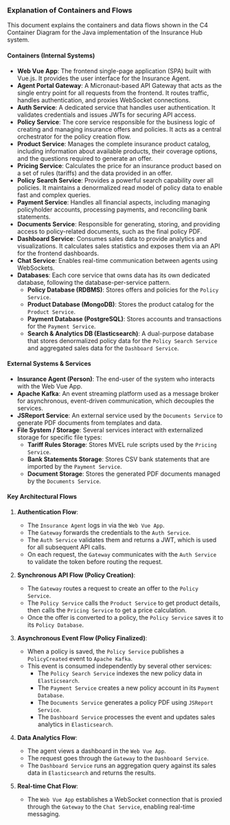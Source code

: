 ### Explanation of Containers and Flows

This document explains the containers and data flows shown in the C4 Container Diagram for the
Java implementation of the Insurance Hub system.

#### Containers (Internal Systems)

* **Web Vue App**: The frontend single-page application (SPA) built with Vue.js. It provides the
  user interface for the Insurance Agent.
* **Agent Portal Gateway**: A Micronaut-based API Gateway that acts as the single entry point for
  all requests from the frontend. It routes traffic, handles authentication, and proxies WebSocket
  connections.
* **Auth Service**: A dedicated service that handles user authentication. It validates credentials
  and issues JWTs for securing API access.
* **Policy Service**: The core service responsible for the business logic of creating and managing
  insurance offers and policies. It acts as a central orchestrator for the policy creation flow.
* **Product Service**: Manages the complete insurance product catalog, including information about
  available products, their coverage options, and the questions required to generate an offer.
* **Pricing Service**: Calculates the price for an insurance product based on a set of rules 
  (tariffs) and the data provided in an offer.
* **Policy Search Service**: Provides a powerful search capability over all policies. It maintains a
  denormalized read model of policy data to enable fast and complex queries.
* **Payment Service**: Handles all financial aspects, including managing policyholder accounts,
  processing payments, and reconciling bank statements.
* **Documents Service**: Responsible for generating, storing, and providing access to policy-related
  documents, such as the final policy PDF.
* **Dashboard Service**: Consumes sales data to provide analytics and visualizations. It calculates
  sales statistics and exposes them via an API for the frontend dashboards.
* **Chat Service**: Enables real-time communication between agents using WebSockets.
* **Databases**: Each core service that owns data has its own dedicated database, following the
  database-per-service pattern.
    * **Policy Database (RDBMS)**: Stores offers and policies for the `Policy Service`.
    * **Product Database (MongoDB)**: Stores the product catalog for the `Product Service`.
    * **Payment Database (PostgreSQL)**: Stores accounts and transactions for the `Payment Service`.
    * **Search & Analytics DB (Elasticsearch)**: A dual-purpose database that stores denormalized
      policy data for the `Policy Search Service` and aggregated sales data for the
      `Dashboard Service`.

#### External Systems & Services

* **Insurance Agent (Person)**: The end-user of the system who interacts with the Web Vue App.
* **Apache Kafka**: An event streaming platform used as a message broker for asynchronous,
  event-driven communication, which decouples the services.
* **JSReport Service**: An external service used by the `Documents Service` to generate PDF
  documents from templates and data.
* **File System / Storage**: Several services interact with externalized storage for specific file
  types:
    * **Tariff Rules Storage**: Stores MVEL rule scripts used by the `Pricing Service`.
    * **Bank Statements Storage**: Stores CSV bank statements that are imported by the
      `Payment Service`.
    * **Document Storage**: Stores the generated PDF documents managed by the `Documents Service`.

#### Key Architectural Flows

1. **Authentication Flow**:
    * The `Insurance Agent` logs in via the `Web Vue App`.
    * The `Gateway` forwards the credentials to the `Auth Service`.
    * The `Auth Service` validates them and returns a JWT, which is used for all subsequent API
      calls.
    * On each request, the `Gateway` communicates with the `Auth Service` to validate the token
      before routing the request.

2. **Synchronous API Flow (Policy Creation)**:
    * The `Gateway` routes a request to create an offer to the `Policy Service`.
    * The `Policy Service` calls the `Product Service` to get product details, then calls the
      `Pricing Service` to get a price calculation.
    * Once the offer is converted to a policy, the `Policy Service` saves it to its
      `Policy Database`.

3. **Asynchronous Event Flow (Policy Finalized)**:
    * When a policy is saved, the `Policy Service` publishes a `PolicyCreated` event to
      `Apache Kafka`.
    * This event is consumed independently by several other services:
        * The `Policy Search Service` indexes the new policy data in `Elasticsearch`.
        * The `Payment Service` creates a new policy account in its `Payment Database`.
        * The `Documents Service` generates a policy PDF using `JSReport Service`.
        * The `Dashboard Service` processes the event and updates sales analytics in
          `Elasticsearch`.

4. **Data Analytics Flow**:
    * The agent views a dashboard in the `Web Vue App`.
    * The request goes through the `Gateway` to the `Dashboard Service`.
    * The `Dashboard Service` runs an aggregation query against its sales data in `Elasticsearch`
      and returns the results.

5. **Real-time Chat Flow**:
    * The `Web Vue App` establishes a WebSocket connection that is proxied through the `Gateway` to
      the `Chat Service`, enabling real-time messaging.